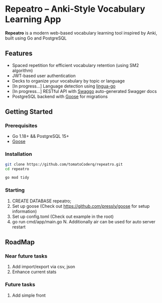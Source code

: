 # Repeatro – Anki-Style Vocabulary Learning App

**Repeatro** is a modern web-based vocabulary learning tool inspired by Anki, built using Go and PostgreSQL

## Features

- Spaced repetition for efficient vocabulary retention (using SM2 algorithm)
- JWT-based user authentication
- Decks to organize your vocabulary by topic or language
- [In progress...] Language detection using [lingua-go](https://github.com/pemistahl/lingua-go)
- [In progress...] RESTful API with [Swaggo](https://github.com/swaggo/swag) auto-generated Swagger docs
- PostgreSQL backend with [Goose](https://github.com/pressly/goose) for migrations

## Getting Started

### Prerequisites

- Go 1.18+ && PostgreSQL 15+
- [Goose](https://github.com/pressly/goose)

### Installation

```bash
git clone https://github.com/tomatoCoderq/repeatro.git
cd repeatro

go mod tidy
```

### Starting
1. CREATE DATABASE repeatro;
2. Set up goose (Check out https://github.com/pressly/goose for setup information)
3. Set up config.toml (Check out example in the root)
4. go run cmd/app/main.go
N. Additionally air can be used for auto server restart

## RoadMap

### Near future tasks
1. Add import/export via csv, json
2. Enhance current stats

### Future tasks
1. Add simple front